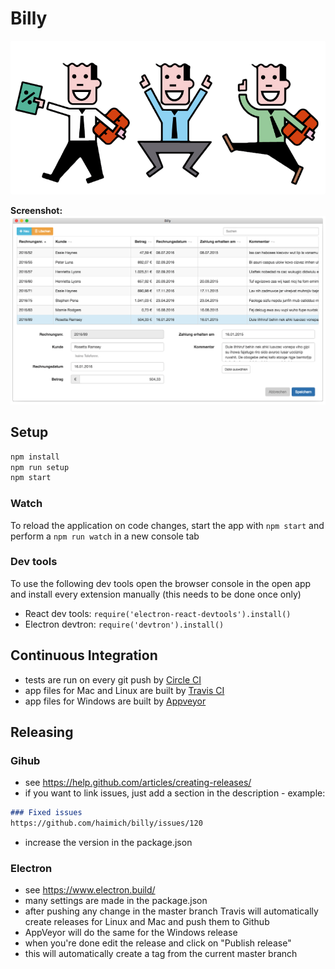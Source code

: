 # Billy

![billy](concept/accountants.png)

**Screenshot:** ![screenshot](concept/screenshot.png)

## Setup

```bash
npm install
npm run setup
npm start
```

### Watch
To reload the application on code changes, start the app with `npm start` and perform a `npm run watch` in a new console tab

### Dev tools
To use the following dev tools open the browser console in the open app and install every extension manually (this needs to be done once only)

* React dev tools: `require('electron-react-devtools').install()`
* Electron devtron: `require('devtron').install()`

## Continuous Integration
* tests are run on every git push by [Circle CI](https://circleci.com/gh/haimich/billy)
* app files for Mac and Linux are built by [Travis CI](https://travis-ci.org/haimich/billy)
* app files for Windows are built by [Appveyor](https://ci.appveyor.com/project/haimich/billy)

## Releasing
### Gihub
* see https://help.github.com/articles/creating-releases/
* if you want to link issues, just add a section in the description - example:

```markdown
### Fixed issues
https://github.com/haimich/billy/issues/120
```

* increase the version in the package.json

### Electron
* see https://www.electron.build/
* many settings are made in the package.json
* after pushing any change in the master branch Travis will automatically create releases for Linux and Mac and push them to Github
* AppVeyor will do the same for the Windows release
* when you're done edit the release and click on "Publish release"
* this will automatically create a tag from the current master branch